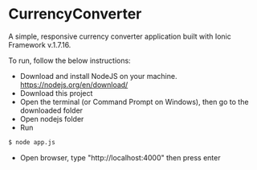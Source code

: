 # CurrencyConverter
A simple, responsive currency converter application built with Ionic Framework v.1.7.16.

To run, follow the below instructions:
- Download and install NodeJS on your machine. https://nodejs.org/en/download/
- Download this project
- Open the terminal (or Command Prompt on Windows), then go to the downloaded folder
- Open nodejs folder
- Run 
```bash
$ node app.js
```
- Open browser, type "http://localhost:4000" then press enter